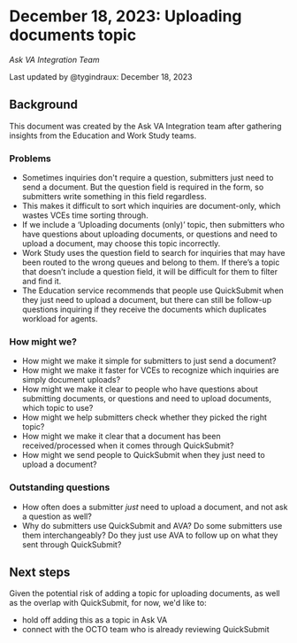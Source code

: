 # December 18, 2023: Uploading documents topic

*Ask VA Integration Team*

Last updated by @tygindraux: December 18, 2023

## Background

This document was created by the Ask VA Integration team after gathering insights from the Education and Work Study teams.

### Problems

- Sometimes inquiries don't require a question, submitters just need to send a document. But the question field is required in the form, so submitters write something in this field regardless.
- This makes it difficult to sort which inquiries are document-only, which wastes VCEs time sorting through.
- If we include a ‘Uploading documents (only)’ topic, then submitters who have questions about uploading documents, or questions and need to upload a document, may choose this topic incorrectly.
- Work Study uses the question field to search for inquiries that may have been routed to the wrong queues and belong to them. If there’s a topic that doesn’t include a question field, it will be difficult for them to filter and find it.
- The Education service recommends that people use QuickSubmit when they just need to upload a document, but there can still be follow-up questions inquiring if they receive the documents which duplicates workload for agents.

### How might we?

- How might we make it simple for submitters to just send a document?
- How might we make it faster for VCEs to recognize which inquiries are simply document uploads?
- How might we make it clear to people who have questions about submitting documents, or questions and need to upload documents, which topic to use?
- How might we help submitters check whether they picked the right topic?
- How might we make it clear that a document has been received/processed when it comes through QuickSubmit?
- How might we send people to QuickSubmit when they just need to upload a document?

### Outstanding questions

- How often does a submitter _just_ need to upload a document, and not ask a question as well?
- Why do submitters use QuickSubmit and AVA? Do some submitters use them interchangeably? Do they just use AVA to follow up on what they sent through QuickSubmit?

## Next steps

Given the potential risk of adding a topic for uploading documents, as well as the overlap with QuickSubmit, for now, we'd like to:
- hold off adding this as a topic in Ask VA
- connect with the OCTO team who is already reviewing QuickSubmit
